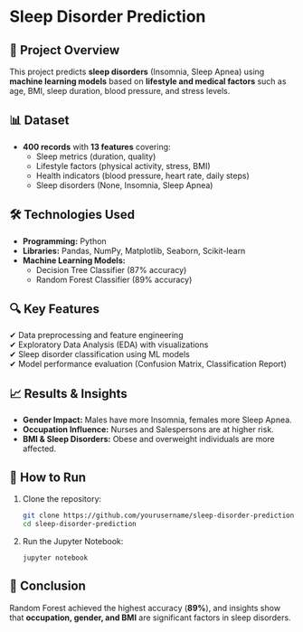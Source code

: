 # **Sleep Disorder Prediction**  

## **📌 Project Overview**  
This project predicts **sleep disorders** (Insomnia, Sleep Apnea) using **machine learning models** based on **lifestyle and medical factors** such as age, BMI, sleep duration, blood pressure, and stress levels.  

## **📊 Dataset**  
- **400 records** with **13 features** covering:  
  - Sleep metrics (duration, quality)  
  - Lifestyle factors (physical activity, stress, BMI)  
  - Health indicators (blood pressure, heart rate, daily steps)  
  - Sleep disorders (None, Insomnia, Sleep Apnea)  

## **🛠️ Technologies Used**  
- **Programming:** Python  
- **Libraries:** Pandas, NumPy, Matplotlib, Seaborn, Scikit-learn  
- **Machine Learning Models:**  
  - Decision Tree Classifier (87% accuracy)  
  - Random Forest Classifier (89% accuracy)  

## **🔍 Key Features**  
✔ Data preprocessing and feature engineering  
✔ Exploratory Data Analysis (EDA) with visualizations  
✔ Sleep disorder classification using ML models  
✔ Model performance evaluation (Confusion Matrix, Classification Report)  

## **📈 Results & Insights**  
- **Gender Impact:** Males have more Insomnia, females more Sleep Apnea.  
- **Occupation Influence:** Nurses and Salespersons are at higher risk.  
- **BMI & Sleep Disorders:** Obese and overweight individuals are more affected.  

## **🚀 How to Run**  
1. Clone the repository:  
   ```bash
   git clone https://github.com/yourusername/sleep-disorder-prediction.git
   cd sleep-disorder-prediction
   ```    
2. Run the Jupyter Notebook:  
   ```bash
   jupyter notebook
   ```  

## **📜 Conclusion**  
Random Forest achieved the highest accuracy (**89%**), and insights show that **occupation, gender, and BMI** are significant factors in sleep disorders.  
